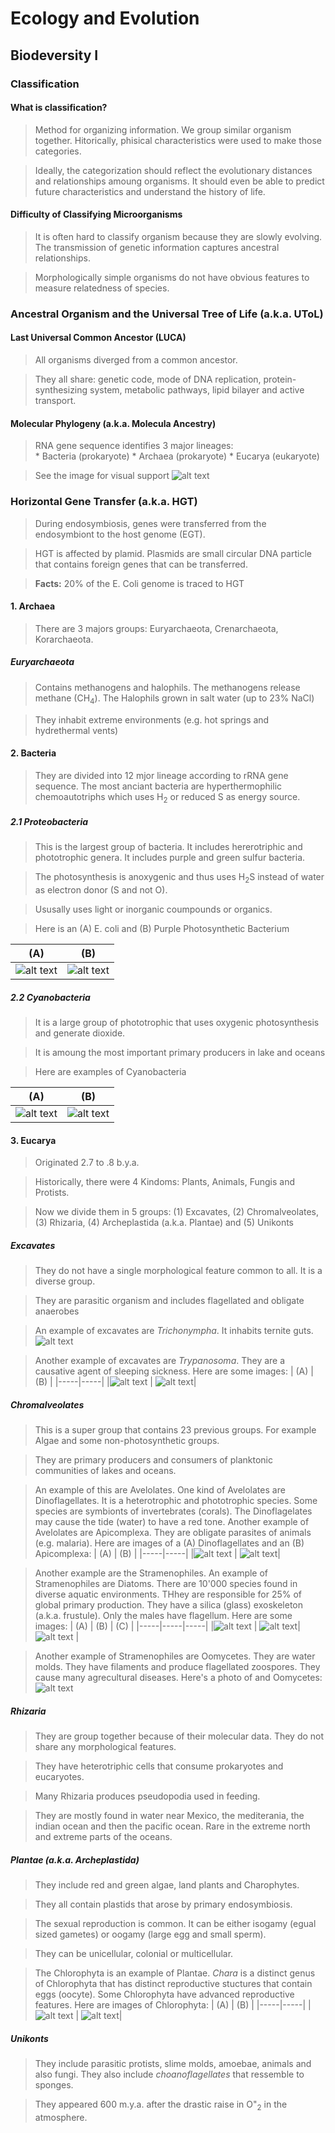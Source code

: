 # Ecology and Evolution

## Biodeversity I

### Classification

#### What is classification?

  > Method for organizing information. We group similar organism together. Hitorically, phisical characteristics were used to make those categories.
  
  > Ideally, the categorization should reflect the evolutionary distances and relationships amoung organisms. It should even be able to predict future characteristics and understand the history of life.

#### Difficulty of Classifying Microorganisms

  > It is often hard to classify organism because they are slowly evolving. The transmission of genetic information captures ancestral relationships.
  
  > Morphologically simple organisms do not have obvious features to measure relatedness of species.
  
  
### Ancestral Organism and the Universal Tree of Life (a.k.a. UToL)

#### Last Universal Common Ancestor (LUCA)

  > All organisms diverged from a common ancestor.

  > They all share: genetic code, mode of DNA replication, protein-synthesizing system, metabolic pathways, lipid bilayer and active transport.

#### Molecular Phylogeny (a.k.a. Molecula Ancestry)

  > RNA gene sequence identifies 3 major lineages:<br/>
      * Bacteria (prokaryote)
      * Archaea (prokaryote)
      * Eucarya (eukaryote)

  > See the image for visual support
![alt text](lecture_data/common_ancestors.png "Common Ancestors")


### Horizontal Gene Transfer (a.k.a. HGT)

  > During endosymbiosis, genes were transferred from the endosymbiont to the host genome (EGT).
  
  > HGT is affected by plamid. Plasmids are small circular DNA particle that contains foreign genes that can be transferred.
  
  > __Facts:__ 20% of the E. Coli genome is traced to HGT
  
#### 1. Archaea

  > There are 3 majors groups: Euryarchaeota, Crenarchaeota, Korarchaeota.
  
##### Euryarchaeota

  > Contains methanogens and halophils. The methanogens release methane (CH<sub>4</sub>). The Halophils grown in salt water (up to 23% NaCl)
  
  > They inhabit extreme environments (e.g. hot springs and hydrethermal vents)

#### 2. Bacteria

  > They are divided into 12 mjor lineage according to rRNA gene sequence. The most anciant bacteria are hyperthermophilic chemoautotriphs which uses H<sub>2</sub> or reduced S as energy source. 

##### 2.1 Proteobacteria

  > This is the largest group of bacteria. It includes hererotriphic and phototrophic genera. It includes purple and green sulfur bacteria.
  
  > The photosynthesis is anoxygenic and thus uses H<sub>2</sub>S instead of water as electron donor (S and not O).
  
  > Ususally uses light or inorganic coumpounds or organics.
  
  > Here is an (A) E. coli and (B) Purple Photosynthetic Bacterium
  
| (A) | (B) |
|-----|-----|
|![alt text](lecture_data/e_coli.png "E. coli Bacteria") | ![alt text](lecture_data/purple_bacteria.png "Purple Photosynthetic Bacteria")|

##### 2.2 Cyanobacteria

  > It is a large group of phototrophic that uses oxygenic photosynthesis and generate dioxide.
  
  > It is amoung the most important primary producers in lake and oceans
  
  > Here are examples of Cyanobacteria
  
| (A) | (B) |
|-----|-----|
|![alt text](lecture_data/cyano_bact_1.png "Cyanobacteria 1") | ![alt text](lecture_data/cyano_bact_2.png "Cyanobacteria 2")|

#### 3. Eucarya

  > Originated 2.7 to .8 b.y.a.
  
  > Historically, there were 4 Kindoms: Plants, Animals, Fungis and Protists. 
  
  > Now we divide them in 5 groups: (1) Excavates, (2) Chromalveolates, (3) Rhizaria, (4) Archeplastida (a.k.a. Plantae) and (5) Unikonts
  
##### Excavates

  > They do not have a single morphological feature common to all. It is a diverse group.
  
  > They are parasitic organism and includes flagellated and obligate anaerobes
  
  > An example of excavates are _Trichonympha_. It inhabits ternite guts.
  ![alt text](lecture_data/trychonympha.png "Trichonympha")
  
  > Another example of excavates are _Trypanosoma_. They are a causative agent of sleeping sickness. Here are some images:
  | (A) | (B) |
  |-----|-----|
  |![alt text](lecture_data/trypanosoma_1.png "Trypanosoma") | ![alt text](lecture_data/trypanosoma_2.png "Trypanosoma Anatomy")|

##### Chromalveolates

  > This is a super group that contains 23 previous groups. For example Algae and some non-photosynthetic groups.
  
  > They are primary producers and consumers of planktonic communities of lakes and oceans.
  
  > An example of this are Avelolates. One kind of Avelolates are Dinoflagellates. It is a heterotrophic and phototrophic species. Some species are symbionts of invertebrates (corals). The Dinoflagelates may cause the tide (water) to have a red tone. Another example of Avelolates are Apicomplexa. They are obligate parasites of animals (e.g. malaria). Here are images of a (A) Dinoflagellates and an (B) Apicomplexa:
  | (A) | (B) |
  |-----|-----|
  |![alt text](lecture_data/avelolates.png "Avelolate") | ![alt text](lecture_data/apicomplexa.png "Apicomplexa")|
  
  > Another example are the Stramenophiles. An example of Stramenophiles are Diatoms. There are 10'000 species found in diverse aquatic environments.  THhey are responsible for 25% of global primary production. They have a silica (glass) exoskeleton (a.k.a. frustule). Only the males have flagellum. Here are some images:
  | (A) | (B) | (C) |
  |-----|-----|-----|
  |![alt text](lecture_data/diatoms_1.png "Diatom") | ![alt text](lecture_data/diatoms_2.png "Diatom")|![alt text](lecture_data/diatoms_3.png "Diatom") |
  
  > Another example of Stramenophiles are Oomycetes. They are water molds. They have filaments and produce flagellated zoospores. They cause many agrecultural diseases. Here's a photo of and Oomycetes:
  ![alt text](lecture_data/oomycetes.png "Oomycete") 
  
##### Rhizaria

  > They are group together because of their molecular data. They do not share any morphological features.
  
  > They have heterotriphic cells that consume prokaryotes and eucaryotes.
  
  > Many Rhizaria produces pseudopodia used in feeding.
  
  > They are mostly found in water near Mexico, the mediterania, the indian ocean and then the pacific ocean. Rare in the extreme north and extreme parts of the oceans.

##### Plantae (a.k.a. Archeplastida)

  > They include red and green algae, land plants and Charophytes.
  
  > They all contain plastids that arose by primary endosymbiosis.
  
  > The sexual reproduction is common. It can be either isogamy (egual sized gametes) or oogamy (large egg and small sperm). 
  
  > They can be unicellular, colonial or multicellular.
  
  > The Chlorophyta is an example of Plantae. _Chara_ is a distinct genus of Chlorophyta that has distinct reproductive stuctures that contain eggs (oocyte). Some Chlorophyta have advanced reproductive features. Here are images of Chlorophyta:
  | (A) | (B) |
  |-----|-----|
  |![alt text](lecture_data/Chlorophyta_1.png "Chlorophyta") | ![alt text](lecture_data/Chlorophyta_2.png "Chlorophyta")|
  
  
##### Unikonts

  > They include parasitic protists, slime molds, amoebae, animals and also fungi. They also include _choanoflagellates_ that ressemble to sponges.
  
  > They appeared 600 m.y.a. after the drastic raise in O"<sub>2</sub> in the atmosphere.
